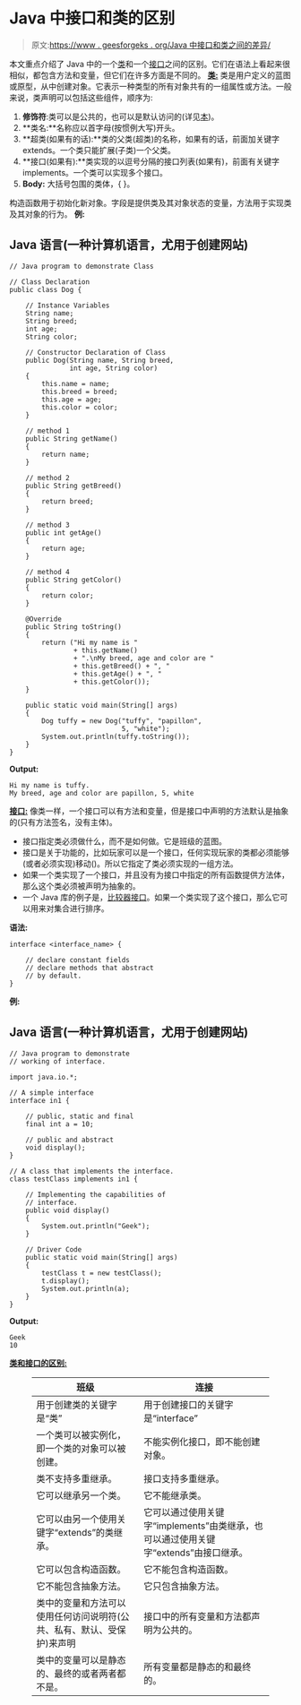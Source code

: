 # Java 中接口和类的区别

> 原文:[https://www . geesforgeks . org/Java 中接口和类之间的差异/](https://www.geeksforgeeks.org/differences-between-interface-and-class-in-java/)

本文重点介绍了 Java 中的一个[类](https://www.geeksforgeeks.org/classes-objects-java/)和一个[接口](https://www.geeksforgeeks.org/interfaces-in-java/)之间的区别。它们在语法上看起来很相似，都包含方法和变量，但它们在许多方面是不同的。
[**<u>类</u>**](https://www.geeksforgeeks.org/classes-objects-java/)**<u>:</u>**
类是用户定义的蓝图或原型，从中创建对象。它表示一种类型的所有对象共有的一组属性或方法。一般来说，类声明可以包括这些组件，顺序为:

1.  **修饰符**:类可以是公共的，也可以是默认访问的(详见[本](https://www.geeksforgeeks.org/access-specifiers-for-classes-or-interfaces-in-java/))。
2.  **类名:**名称应以首字母(按惯例大写)开头。
3.  **超类(如果有的话):**类的父类(超类)的名称，如果有的话，前面加关键字 extends。一个类只能扩展(子类)一个父类。
4.  **接口(如果有):**类实现的以逗号分隔的接口列表(如果有)，前面有关键字 implements。一个类可以实现多个接口。
5.  **Body:** 大括号包围的类体，{ }。

构造函数用于初始化新对象。字段是提供类及其对象状态的变量，方法用于实现类及其对象的行为。
**例:**

## Java 语言(一种计算机语言，尤用于创建网站)

```
// Java program to demonstrate Class

// Class Declaration
public class Dog {

    // Instance Variables
    String name;
    String breed;
    int age;
    String color;

    // Constructor Declaration of Class
    public Dog(String name, String breed,
               int age, String color)
    {
        this.name = name;
        this.breed = breed;
        this.age = age;
        this.color = color;
    }

    // method 1
    public String getName()
    {
        return name;
    }

    // method 2
    public String getBreed()
    {
        return breed;
    }

    // method 3
    public int getAge()
    {
        return age;
    }

    // method 4
    public String getColor()
    {
        return color;
    }

    @Override
    public String toString()
    {
        return ("Hi my name is "
                + this.getName()
                + ".\nMy breed, age and color are "
                + this.getBreed() + ", "
                + this.getAge() + ", "
                + this.getColor());
    }

    public static void main(String[] args)
    {
        Dog tuffy = new Dog("tuffy", "papillon",
                            5, "white");
        System.out.println(tuffy.toString());
    }
}
```

**Output:** 

```
Hi my name is tuffy.
My breed, age and color are papillon, 5, white
```

[**<u>接口</u>**](https://www.geeksforgeeks.org/interfaces-in-java/)**<u>:</u>**
像类一样，一个接口可以有方法和变量，但是接口中声明的方法默认是抽象的(只有方法签名，没有主体)。

*   接口指定类必须做什么，而不是如何做。它是班级的蓝图。
*   接口是关于功能的，比如玩家可以是一个接口，任何实现玩家的类都必须能够(或者必须实现)移动()。所以它指定了类必须实现的一组方法。
*   如果一个类实现了一个接口，并且没有为接口中指定的所有函数提供方法体，那么这个类必须被声明为抽象的。
*   一个 Java 库的例子是，[比较器接口](https://www.geeksforgeeks.org/comparator-interface-java/)。如果一个类实现了这个接口，那么它可以用来对集合进行排序。

**语法:**

```
interface <interface_name> {

    // declare constant fields
    // declare methods that abstract 
    // by default.
}
```

**例:**

## Java 语言(一种计算机语言，尤用于创建网站)

```
// Java program to demonstrate
// working of interface.

import java.io.*;

// A simple interface
interface in1 {

    // public, static and final
    final int a = 10;

    // public and abstract
    void display();
}

// A class that implements the interface.
class testClass implements in1 {

    // Implementing the capabilities of
    // interface.
    public void display()
    {
        System.out.println("Geek");
    }

    // Driver Code
    public static void main(String[] args)
    {
        testClass t = new testClass();
        t.display();
        System.out.println(a);
    }
}
```

**Output:** 

```
Geek
10
```

**<u>类和接口的区别:</u>**

<figure class="table">

| 班级 | 连接 |
| --- | --- |
| 用于创建类的关键字是“类” | 用于创建接口的关键字是“interface” |
| 一个类可以被实例化，即一个类的对象可以被创建。 | 不能实例化接口，即不能创建对象。 |
| 类不支持多重继承。 | 接口支持多重继承。 |
| 它可以继承另一个类。 | 它不能继承类。 |
| 它可以由另一个使用关键字“extends”的类继承。 | 它可以通过使用关键字“implements”由类继承，也可以通过使用关键字“extends”由接口继承。 |
| 它可以包含构造函数。 | 它不能包含构造函数。 |
| 它不能包含抽象方法。 | 它只包含抽象方法。 |
| 类中的变量和方法可以使用任何访问说明符(公共、私有、默认、受保护)来声明 | 接口中的所有变量和方法都声明为公共的。 |
| 类中的变量可以是静态的、最终的或者两者都不是。 | 所有变量都是静态的和最终的。 |

</figure>